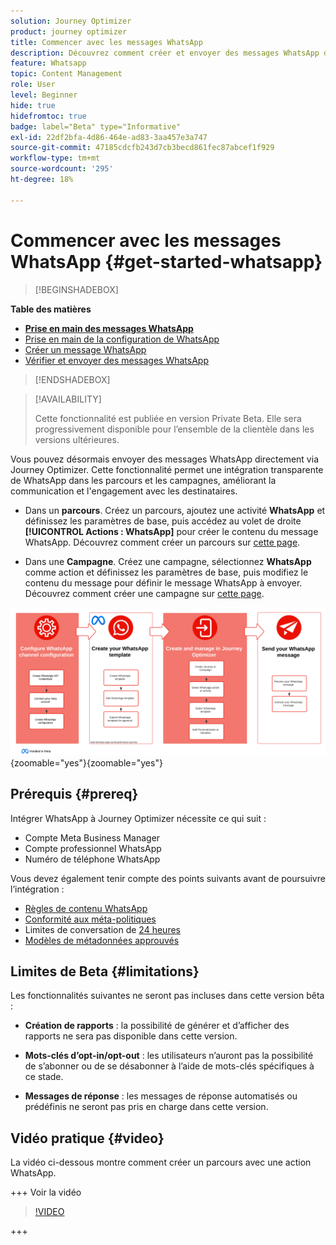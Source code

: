 ```yaml
---
solution: Journey Optimizer
product: journey optimizer
title: Commencer avec les messages WhatsApp
description: Découvrez comment créer et envoyer des messages WhatsApp dans Journey Optimizer
feature: Whatsapp
topic: Content Management
role: User
level: Beginner
hide: true
hidefromtoc: true
badge: label="Beta" type="Informative"
exl-id: 22df2bfa-4d86-464e-ad83-3aa457e3a747
source-git-commit: 47185cdcfb243d7cb3becd861fec87abcef1f929
workflow-type: tm+mt
source-wordcount: '295'
ht-degree: 18%

---
```


# Commencer avec les messages WhatsApp {#get-started-whatsapp}

>[!BEGINSHADEBOX]

**Table des matières**

* **[Prise en main des messages WhatsApp](get-started-whatsapp.md)**
* [Prise en main de la configuration de WhatsApp](whatsapp-configuration.md)
* [Créer un message WhatsApp](create-whatsapp.md)
* [Vérifier et envoyer des messages WhatsApp](send-whatsapp.md)

>[!ENDSHADEBOX]

>[!AVAILABILITY]
>
>Cette fonctionnalité est publiée en version Private Beta. Elle sera progressivement disponible pour l’ensemble de la clientèle dans les versions ultérieures.

Vous pouvez désormais envoyer des messages WhatsApp directement via Journey Optimizer. Cette fonctionnalité permet une intégration transparente de WhatsApp dans les parcours et les campagnes, améliorant la communication et l&#39;engagement avec les destinataires.

* Dans un **parcours**. Créez un parcours, ajoutez une activité **WhatsApp** et définissez les paramètres de base, puis accédez au volet de droite **[!UICONTROL Actions : WhatsApp]** pour créer le contenu du message WhatsApp. Découvrez comment créer un parcours sur [cette page](../building-journeys/journey-gs.md).

* Dans une **Campagne**. Créez une campagne, sélectionnez **WhatsApp** comme action et définissez les paramètres de base, puis modifiez le contenu du message pour définir le message WhatsApp à envoyer. Découvrez comment créer une campagne sur [cette page](../campaigns/create-campaign.md#configure).

![](assets/do-not-localize/whatsapp-beta.png){zoomable="yes"}{zoomable=&quot;yes&quot;}

## Prérequis {#prereq}

Intégrer WhatsApp à Journey Optimizer nécessite ce qui suit :

* Compte Meta Business Manager
* Compte professionnel WhatsApp
* Numéro de téléphone WhatsApp

Vous devez également tenir compte des points suivants avant de poursuivre l’intégration :

* [ Règles de contenu WhatsApp ](https://www.whatsapp.com/legal/messaging-guidelines)
* [Conformité aux méta-politiques](https://www.whatsapp.com/legal)
* Limites de conversation de [24 heures](https://developers.facebook.com/docs/whatsapp/messaging-limits/)
* [Modèles de métadonnées approuvés](https://developers.facebook.com/docs/whatsapp/message-templates/guidelines/)

## Limites de Beta {#limitations}

Les fonctionnalités suivantes ne seront pas incluses dans cette version bêta :

* **Création de rapports** : la possibilité de générer et d’afficher des rapports ne sera pas disponible dans cette version.

* **Mots-clés d’opt-in/opt-out** : les utilisateurs n’auront pas la possibilité de s’abonner ou de se désabonner à l’aide de mots-clés spécifiques à ce stade.

* **Messages de réponse** : les messages de réponse automatisés ou prédéfinis ne seront pas pris en charge dans cette version.

## Vidéo pratique {#video}


La vidéo ci-dessous montre comment créer un parcours avec une action WhatsApp.

+++ Voir la vidéo

>[!VIDEO](https://video.tv.adobe.com/v/3451621?learn=on)

+++
